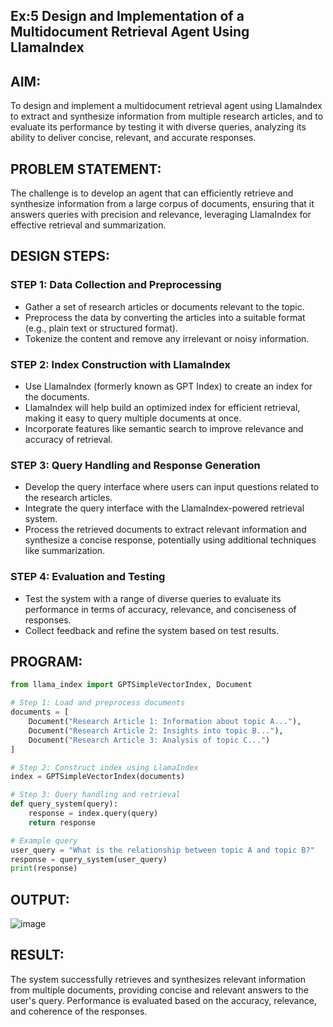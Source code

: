 ## Ex:5 Design and Implementation of a Multidocument Retrieval Agent Using LlamaIndex

## AIM:
To design and implement a multidocument retrieval agent using LlamaIndex to extract and synthesize information from multiple research articles, and to evaluate its performance by testing it with diverse queries, analyzing its ability to deliver concise, relevant, and accurate responses.

## PROBLEM STATEMENT:
The challenge is to develop an agent that can efficiently retrieve and synthesize information from a large corpus of documents, ensuring that it answers queries with precision and relevance, leveraging LlamaIndex for effective retrieval and summarization.

## DESIGN STEPS:

### STEP 1: Data Collection and Preprocessing
- Gather a set of research articles or documents relevant to the topic.
- Preprocess the data by converting the articles into a suitable format (e.g., plain text or structured format).
- Tokenize the content and remove any irrelevant or noisy information.

### STEP 2: Index Construction with LlamaIndex
- Use LlamaIndex (formerly known as GPT Index) to create an index for the documents.
- LlamaIndex will help build an optimized index for efficient retrieval, making it easy to query multiple documents at once.
- Incorporate features like semantic search to improve relevance and accuracy of retrieval.

### STEP 3: Query Handling and Response Generation
- Develop the query interface where users can input questions related to the research articles.
- Integrate the query interface with the LlamaIndex-powered retrieval system.
- Process the retrieved documents to extract relevant information and synthesize a concise response, potentially using additional techniques like summarization.

### STEP 4: Evaluation and Testing
- Test the system with a range of diverse queries to evaluate its performance in terms of accuracy, relevance, and conciseness of responses.
- Collect feedback and refine the system based on test results.

## PROGRAM:

```python
from llama_index import GPTSimpleVectorIndex, Document

# Step 1: Load and preprocess documents
documents = [
    Document("Research Article 1: Information about topic A..."),
    Document("Research Article 2: Insights into topic B..."),
    Document("Research Article 3: Analysis of topic C...")
]

# Step 2: Construct index using LlamaIndex
index = GPTSimpleVectorIndex(documents)

# Step 3: Query handling and retrieval
def query_system(query):
    response = index.query(query)
    return response

# Example query
user_query = "What is the relationship between topic A and topic B?"
response = query_system(user_query)
print(response)
```
## OUTPUT:
![image](https://github.com/user-attachments/assets/a8d86b25-4ad1-4551-bffa-3e71d31c6469)
## RESULT:
The system successfully retrieves and synthesizes relevant information from multiple documents, providing concise and relevant answers to the user's query. Performance is evaluated based on the accuracy, relevance, and coherence of the responses.
